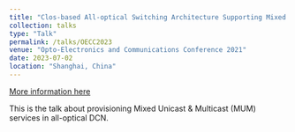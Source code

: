 ```yaml
---
title: "Clos-based All-optical Switching Architecture Supporting Mixed Unicast & Multicast Datacenter Services"
collection: talks
type: "Talk"
permalink: /talks/OECC2023
venue: "Opto-Electronics and Communications Conference 2021"
date: 2023-07-02
location: "Shanghai, China"
---
```


[More information here](https://www.bilibili.com/video/BV19m4y1J72L)

This is the talk about provisioning Mixed Unicast & Multicast (MUM) services in all-optical DCN.
